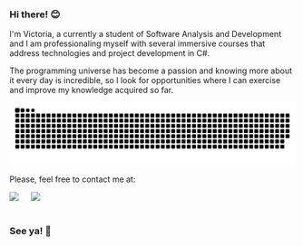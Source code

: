 ### Hi there! :blush:

I'm Victoria, a currently a student of Software Analysis and Development and I am professionaling myself with several immersive courses that address technologies and project development in C#.

The programming universe has become a passion and knowing more about it every day is incredible, so I look for opportunities where I can exercise and improve my knowledge acquired so far.



![Snake animation](https://github.com/VictoriaBarrosL/VictoriaBarrosL/blob/output/github-contribution-grid-snake.svg)

Please, feel free to contact me at:

<div>
<a href = "mailto:lis.victoriab@Gmail.com"><img src="https://img.shields.io/badge/Gmail-D14836?style=for-the-badge&logo=gmail&logoColor=white" target="_blank"></a> &emsp;
<a href="https://www.linkedin.com/in/victoriabarrosl/" target="_blank"><img src="https://img.shields.io/badge/-LinkedIn-%230077B5?style=for-the-badge&logo=linkedin&logoColor=white" target="_blank"></a>   
</div>
&emsp;
&emsp;

### See ya! :wave:

